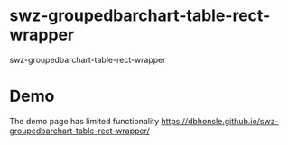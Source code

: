 # swz-groupedbarchart-table-rect-wrapper
swz-groupedbarchart-table-rect-wrapper
# Demo
The demo page has limited functionality
https://dbhonsle.github.io/swz-groupedbarchart-table-rect-wrapper/
